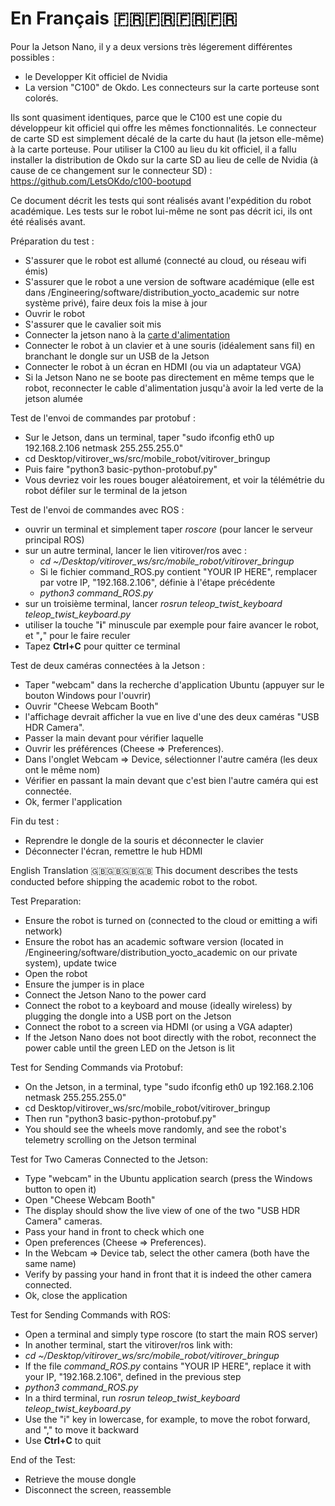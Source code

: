 # En Français 🇫🇷🇫🇷🇫🇷🇫🇷

Pour la Jetson Nano, il y a deux versions très légerement différentes possibles : 
 - le Developper Kit officiel de Nvidia
 - La version "C100" de Okdo. Les connecteurs sur la carte porteuse sont colorés.

Ils sont quasiment identiques, parce que le C100 est une copie du développeur kit officiel qui offre les mêmes fonctionnalités. Le connecteur de carte SD est simplement décalé de la carte du haut (la jetson elle-même) à la carte porteuse.
Pour utiliser la C100 au lieu du kit officiel, il a fallu installer la distribution de Okdo sur la carte SD au lieu de celle de Nvidia (à cause de ce changement sur le connecteur SD) : https://github.com/LetsOKdo/c100-bootupd


Ce document décrit les tests qui sont réalisés avant l'expédition du robot académique. Les tests sur le robot lui-même ne sont pas décrit ici, ils ont été réalisés avant.

Préparation du test :
 - S'assurer que le robot est allumé (connecté au cloud, ou réseau wifi émis)
 - S'assurer que le robot a une version de software académique (elle est dans /Engineering/software/distribution_yocto_academic sur notre système privé), faire deux fois la mise à jour
 - Ouvrir le robot
 - S'assurer que le cavalier soit mis
 - Connecter la jetson nano à la [carte d'alimentation](/power_card/README.md)
 - Connecter le robot à un clavier et à une souris (idéalement sans fil) en branchant le dongle sur un USB de la Jetson
 - Connecter le robot à un écran en HDMI (ou via un adaptateur VGA)
 - Si la Jetson Nano ne se boote pas directement en même temps que le robot, reconnecter le cable d'alimentation jusqu'à avoir la led verte de la jetson alumée


Test de l'envoi de commandes par protobuf : 
 - Sur le Jetson, dans un terminal, taper "sudo ifconfig eth0 up 192.168.2.106 netmask 255.255.255.0"
 - cd Desktop/vitirover_ws/src/mobile_robot/vitirover_bringup
 - Puis faire "python3 basic-python-protobuf.py"
 - Vous devriez voir les roues bouger aléatoirement, et voir la télémétrie du robot défiler sur le terminal de la jetson

Test de l'envoi de commandes avec ROS : 
 - ouvrir un terminal et simplement taper *roscore* (pour lancer le serveur principal ROS)
 - sur un autre terminal, lancer le lien vitirover/ros avec :
   - *cd ~/Desktop/vitirover_ws/src/mobile_robot/vitirover_bringup*
   - Si le fichier command_ROS.py contient "YOUR IP HERE", remplacer par votre IP, "192.168.2.106", définie à l'étape précédente
   - *python3 command_ROS.py*
 - sur un troisième terminal, lancer *rosrun teleop_twist_keyboard teleop_twist_keyboard.py*
 - utiliser la touche "__i__" minuscule par exemple pour faire avancer le robot, et "__,__" pour le faire reculer
 - Tapez __Ctrl+C__ pour quitter ce terminal

Test de deux caméras connectées à la Jetson : 
 - Taper "webcam" dans la recherche d'application Ubuntu (appuyer sur le bouton Windows pour l'ouvrir)
 - Ouvrir "Cheese Webcam Booth"
 - l'affichage devrait afficher la vue en live d'une des deux caméras "USB HDR Camera".
 - Passer la main devant pour vérifier laquelle
 - Ouvrir les préférences (Cheese => Preferences).
 - Dans l'onglet Webcam => Device, sélectionner l'autre caméra (les deux ont le même nom)
 - Vérifier en passant la main devant que c'est bien l'autre caméra qui est connectée.
 - Ok, fermer l'application



Fin du test : 
 - Reprendre le dongle de la souris et déconnecter le clavier
 - Déconnecter l'écran, remettre le hub HDMI


English Translation 🇬🇧🇬🇧🇬🇧🇬🇧
This document describes the tests conducted before shipping the academic robot to the robot.

Test Preparation:

 - Ensure the robot is turned on (connected to the cloud or emitting a wifi network)
 - Ensure the robot has an academic software version (located in /Engineering/software/distribution_yocto_academic on our private system), update twice
 - Open the robot
 - Ensure the jumper is in place
 - Connect the Jetson Nano to the power card
 - Connect the robot to a keyboard and mouse (ideally wireless) by plugging the dongle into a USB port on the Jetson
 - Connect the robot to a screen via HDMI (or using a VGA adapter)
 - If the Jetson Nano does not boot directly with the robot, reconnect the power cable until the green LED on the Jetson is lit

Test for Sending Commands via Protobuf:

 - On the Jetson, in a terminal, type "sudo ifconfig eth0 up 192.168.2.106 netmask 255.255.255.0"
 - cd Desktop/vitirover_ws/src/mobile_robot/vitirover_bringup
 - Then run "python3 basic-python-protobuf.py"
 - You should see the wheels move randomly, and see the robot's telemetry scrolling on the Jetson terminal

Test for Two Cameras Connected to the Jetson:

 - Type "webcam" in the Ubuntu application search (press the Windows button to open it)
 - Open "Cheese Webcam Booth"
 - The display should show the live view of one of the two "USB HDR Camera" cameras.
 - Pass your hand in front to check which one
 - Open preferences (Cheese => Preferences).
 - In the Webcam => Device tab, select the other camera (both have the same name)
 - Verify by passing your hand in front that it is indeed the other camera connected.
 - Ok, close the application


Test for Sending Commands with ROS:

 - Open a terminal and simply type roscore (to start the main ROS server)
 - In another terminal, start the vitirover/ros link with:
 - *cd ~/Desktop/vitirover_ws/src/mobile_robot/vitirover_bringup*
 - If the file *command_ROS.py* contains "YOUR IP HERE", replace it with your IP, "192.168.2.106", defined in the previous step
 - *python3 command_ROS.py*
 - In a third terminal, run *rosrun teleop_twist_keyboard teleop_twist_keyboard.py*
 - Use the "i" key in lowercase, for example, to move the robot forward, and "," to move it backward
 - Use __Ctrl+C__ to quit





End of the Test:
- Retrieve the mouse dongle
- Disconnect the screen, reassemble
